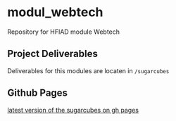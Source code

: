# modul_webtech
Repository for HFIAD module Webtech

## Project Deliverables
Deliverables for this modules are locaten in `/sugarcubes`

## Github Pages
[latest version of the sugarcubes on gh pages](https://aarkro.github.io/modul_webtech/sugarcubes/sugarcubes.html)
